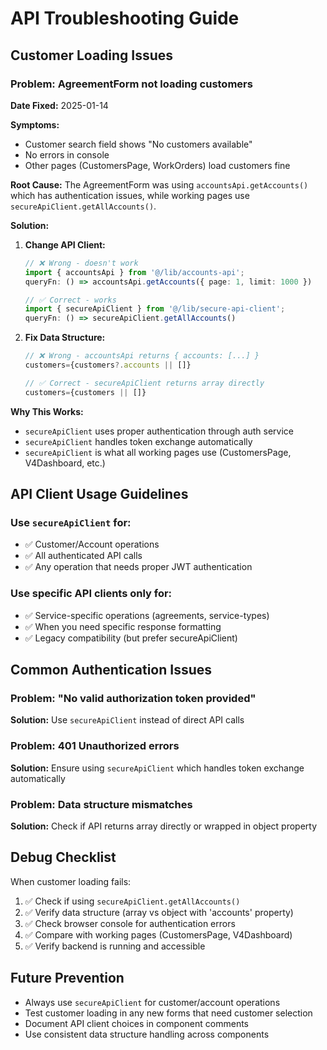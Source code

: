 # API Troubleshooting Guide

## Customer Loading Issues

### Problem: AgreementForm not loading customers
**Date Fixed:** 2025-01-14

**Symptoms:**
- Customer search field shows "No customers available"
- No errors in console
- Other pages (CustomersPage, WorkOrders) load customers fine

**Root Cause:**
The AgreementForm was using `accountsApi.getAccounts()` which has authentication issues, while working pages use `secureApiClient.getAllAccounts()`.

**Solution:**
1. **Change API Client:**
   ```typescript
   // ❌ Wrong - doesn't work
   import { accountsApi } from '@/lib/accounts-api';
   queryFn: () => accountsApi.getAccounts({ page: 1, limit: 1000 })

   // ✅ Correct - works
   import { secureApiClient } from '@/lib/secure-api-client';
   queryFn: () => secureApiClient.getAllAccounts()
   ```

2. **Fix Data Structure:**
   ```typescript
   // ❌ Wrong - accountsApi returns { accounts: [...] }
   customers={customers?.accounts || []}

   // ✅ Correct - secureApiClient returns array directly
   customers={customers || []}
   ```

**Why This Works:**
- `secureApiClient` uses proper authentication through auth service
- `secureApiClient` handles token exchange automatically
- `secureApiClient` is what all working pages use (CustomersPage, V4Dashboard, etc.)

## API Client Usage Guidelines

### Use `secureApiClient` for:
- ✅ Customer/Account operations
- ✅ All authenticated API calls
- ✅ Any operation that needs proper JWT authentication

### Use specific API clients only for:
- ✅ Service-specific operations (agreements, service-types)
- ✅ When you need specific response formatting
- ✅ Legacy compatibility (but prefer secureApiClient)

## Common Authentication Issues

### Problem: "No valid authorization token provided"
**Solution:** Use `secureApiClient` instead of direct API calls

### Problem: 401 Unauthorized errors
**Solution:** Ensure using `secureApiClient` which handles token exchange automatically

### Problem: Data structure mismatches
**Solution:** Check if API returns array directly or wrapped in object property

## Debug Checklist

When customer loading fails:
1. ✅ Check if using `secureApiClient.getAllAccounts()`
2. ✅ Verify data structure (array vs object with 'accounts' property)
3. ✅ Check browser console for authentication errors
4. ✅ Compare with working pages (CustomersPage, V4Dashboard)
5. ✅ Verify backend is running and accessible

## Future Prevention

- Always use `secureApiClient` for customer/account operations
- Test customer loading in any new forms that need customer selection
- Document API client choices in component comments
- Use consistent data structure handling across components
